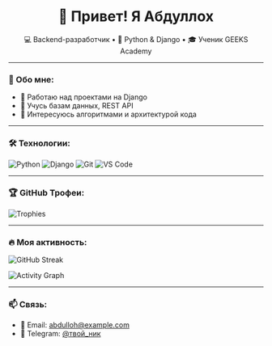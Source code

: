 <h1 align="center">👋 Привет! Я Абдуллох</h1>
<p align="center">
  💻 Backend-разработчик • 🐍 Python & Django • 🎓 Ученик GEEKS Academy
</p>

---

### 🚀 Обо мне:
- 🔭 Работаю над проектами на Django
- 🌱 Учусь базам данных, REST API
- 🧠 Интересуюсь алгоритмами и архитектурой кода

---

### 🛠️ Технологии:
![Python](https://img.shields.io/badge/-Python-3776AB?style=flat&logo=python&logoColor=white)
![Django](https://img.shields.io/badge/-Django-092E20?style=flat&logo=django)
![Git](https://img.shields.io/badge/-Git-F05032?style=flat&logo=git)
![VS Code](https://img.shields.io/badge/-VS%20Code-007ACC?style=flat&logo=visual-studio-code)

---

### 🏆 GitHub Трофеи:
![Trophies](https://github-profile-trophy.vercel.app/?username=ТВОЙ_НИК&theme=radical)

---

### 🔥 Моя активность:
![GitHub Streak](https://streak-stats.demolab.com?user=ТВОЙ_НИК&theme=radical)

![Activity Graph](https://github-readme-activity-graph.vercel.app/graph?username=ТВОЙ_НИК&theme=radical)

---

### 📫 Связь:
- 📧 Email: abdulloh@example.com
- 💬 Telegram: [@твой_ник](https://t.me/твой_ник)

